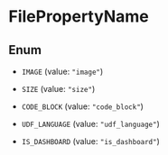 

# FilePropertyName

## Enum


* `IMAGE` (value: `"image"`)

* `SIZE` (value: `"size"`)

* `CODE_BLOCK` (value: `"code_block"`)

* `UDF_LANGUAGE` (value: `"udf_language"`)

* `IS_DASHBOARD` (value: `"is_dashboard"`)



